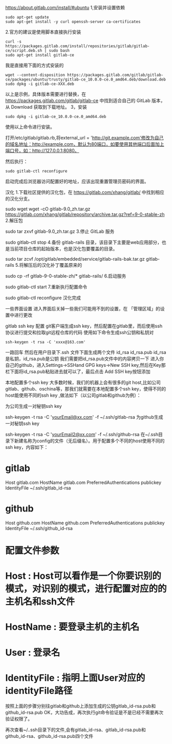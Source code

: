 <https://about.gitlab.com/install/#ubuntu>
1,安装并设置依赖

    sudo apt-get update
    sudo apt-get install -y curl openssh-server ca-certificates

2.官方的建议是使用脚本直接执行安装

    curl -s https://packages.gitlab.com/install/repositories/gitlab/gitlab-ce/script.deb.sh | sudo bash
    sudo apt-get install gitlab-ce

我是直接用下面的方式安装的

    wget --content-disposition https://packages.gitlab.com/gitlab/gitlab-ce/packages/ubuntu/trusty/gitlab-ce_10.0.0-ce.0_amd64.deb/download.deb
    sudo dpkg -i gitlab-ce-XXX.deb

以上是示例，具体版本需要进行替换，在 <https://packages.gitlab.com/gitlab/gitlab-ce> 中找到适合自己的 GitLab 版本，从 Download 获取到下载地址。
3，安装

    sudo dpkg -i gitlab-ce_10.0.0-ce.0_amd64.deb

使用以上命令进行安装。

打开/etc/gitlab/gitlab.rb,将external_url = '<http://git.example.com'修改为自己的域名地址：http://example.com，默认为80端口，如要使用其他端口后面加上端口号，如：http://127.0.0.1:8080。>

然后执行：

    sudo gitlab-ctl reconfigure

启动完成后浏览器访问配置好的地址，应该出现重置管理员密码的界面。

汉化
1.下载社区提供的汉化包，在 <https://gitlab.com/xhang/gitlab/> 中找到相应的汉化分支。

sudo wget wget -cO gitlab-9.0_zh.tar.gz <https://gitlab.com/xhang/gitlab/repository/archive.tar.gz?ref=9-0-stable-zh>
2.解压包

sudo tar zxvf gitlab-9.0_zh.tar.gz
3.停止 GitLab 服务

sudo gitlab-ctl stop
4.备份 gitlab-rails 目录，该目录下主要是web应用部分，也是当前项目仓库的起始版本，也是汉化包要覆盖的目录。

sudo tar zcvf /opt/gitlab/embedded/service/gitlab-rails-bak.tar.gz gitlab-rails
5.将解压后的汉化补丁覆盖原来的

sudo cp -rf gitlab-9-0-stable-zh/\* gitlab-rails/
6.启动服务

sudo gitlab-ctl start
7.重新执行配置命令

sudo gitlab-ctl reconfigure
汉化完成

一些界面设置
进入界面后关掉一些我们可能用不到的设置，在 「管理区域」的设置中进行更改

gitlab ssh key 配置
git客户端生成ssh key，然后配置在gitlab里，而后使用ssh协议进行提交和拉取git远程仓库的代码
使用如下命令生成ssh公钥和私钥对

    ssh-keygen -t rsa -C 'xxxx@163.com'

一路回车
然后在用户目录下.ssh 文件下面生成两个文件 id_rsa id_rsa.pub
id_rsa是私钥，id_rsa.pub是公钥
我们需要把id_rsa.pub文件中的内容拷贝一下
进入你自己的github，进入Settings->SSHand GPG keys->New SSH key,然后在Key那栏下面将id_rsa.pub粘贴进去就可以了，最后点击 Add SSH key按钮添加

本地配置多个ssh key
大多数时候，我们的机器上会有很多的git host,比如公司gitlab、github、oschina等，那我们就需要在本地配置多个ssh key，使得不同的host能使用不同的ssh key ,做法如下（以公司gitlab和github为例）：

为公司生成一对秘钥ssh key

ssh-keygen -t rsa -C 'yourEmail@xx.com' -f ~/.ssh/gitlab-rsa
为github生成一对秘钥ssh key

ssh-keygen -t rsa -C 'yourEmail2@xx.com' -f ~/.ssh/github-rsa
在~/.ssh目录下新建名称为config的文件（无后缀名）。用于配置多个不同的host使用不同的ssh key，内容如下：

# gitlab

Host gitlab.com
    HostName gitlab.com
    PreferredAuthentications publickey
    IdentityFile ~/.ssh/gitlab_id-rsa

# github

Host github.com
    HostName github.com
    PreferredAuthentications publickey
    IdentityFile ~/.ssh/github_id-rsa
  ​

# 配置文件参数

# Host : Host可以看作是一个你要识别的模式，对识别的模式，进行配置对应的的主机名和ssh文件

# HostName : 要登录主机的主机名

# User : 登录名

# IdentityFile : 指明上面User对应的identityFile路径

按照上面的步骤分别往gitlab和github上添加生成的公钥gitlab_id-rsa.pub和github_id-rsa.pub
OK，大功告成，再次执行git命令验证是不是已经不需要再次验证权限了。

再次查看~/..ssh目录下的文件,会有gitlab_id-rsa、gitlab_id-rsa.pub和github_id-rsa、github_id-rsa.pub四个文件
